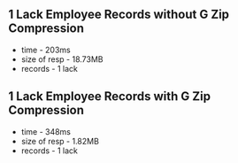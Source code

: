 ## 1 Lack Employee Records without G Zip Compression

- time - 203ms
- size of resp - 18.73MB
- records - 1 lack

## 1 Lack Employee Records with G Zip Compression

- time - 348ms
- size of resp - 1.82MB
- records - 1 lack

